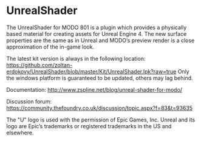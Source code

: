 # UnrealShader

The UnrealShader for MODO 801 is a plugin which provides a physically
based material for creating assets for Unreal Engine 4. The new
surface properties are the same as in Unreal and MODO’s preview
render is a close approximation of the in-game look.

The latest kit version is always in the following location:
https://github.com/zoltan-erdokovy/UnrealShader/blob/master/Kit/UnrealShader.lpk?raw=true
Only the windows platform is guaranteed to be updated, others may lag behind.

Documentation: http://www.zspline.net/blog/unreal-shader-for-modo/

Discussion forum: https://community.thefoundry.co.uk/discussion/topic.aspx?f=83&t=93635

The "U" logo is used with the permission of Epic Games, Inc. Unreal and its logo are
Epic’s trademarks or registered trademarks in the US and elsewhere.
